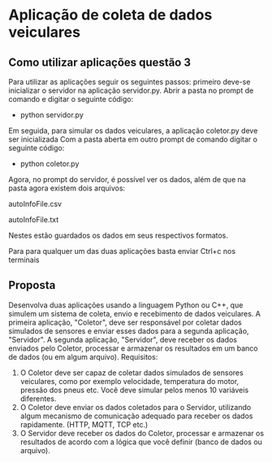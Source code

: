 # Aplicação de coleta de dados veiculares

## Como utilizar aplicações questão 3
Para utilizar as aplicações seguir os seguintes passos:
primeiro deve-se inicializar o servidor na aplicação servidor.py.
Abrir a pasta no prompt de comando e digitar o seguinte código:

* python servidor.py

Em seguida, para simular os dados veiculares, a aplicação coletor.py deve ser inicializada
Com a pasta aberta em outro prompt de comando digitar o seguinte código:

* python coletor.py

Agora, no prompt do servidor, é possível ver os dados, além de que na pasta agora existem dois arquivos:

autoInfoFile.csv

autoInfoFile.txt

Nestes estão guardados os dados em seus respectivos formatos.

Para para qualquer um das duas aplicações basta enviar Ctrl+c nos terminais

## Proposta
Desenvolva duas aplicações usando a linguagem Python ou C++, que simulem um sistema de coleta, envio e
recebimento de dados veiculares. A primeira aplicação, "Coletor", deve ser responsável por coletar dados simulados
de sensores e enviar esses dados para a segunda aplicação, "Servidor". A segunda aplicação, "Servidor", deve
receber os dados enviados pelo Coletor, processar e armazenar os resultados em um banco de dados (ou em algum
arquivo).
Requisitos:
1. O Coletor deve ser capaz de coletar dados simulados de sensores veiculares, como por exemplo
velocidade, temperatura do motor, pressão dos pneus etc. Você deve simular pelos menos 10 variáveis
diferentes.
2. O Coletor deve enviar os dados coletados para o Servidor, utilizando algum mecanismo de comunicação
adequado para receber os dados rapidamente. (HTTP, MQTT, TCP etc.)
3. O Servidor deve receber os dados do Coletor, processar e armazenar os resultados de acordo com a
lógica que você definir (banco de dados ou arquivo).
